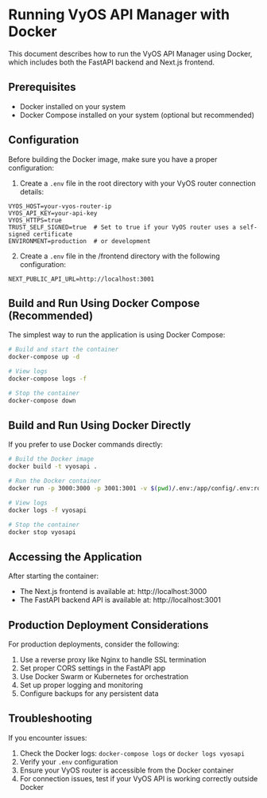 # Running VyOS API Manager with Docker

This document describes how to run the VyOS API Manager using Docker, which includes both the FastAPI backend and Next.js frontend.

## Prerequisites

- Docker installed on your system
- Docker Compose installed on your system (optional but recommended)

## Configuration

Before building the Docker image, make sure you have a proper configuration:

1. Create a `.env` file in the root directory with your VyOS router connection details:

```
VYOS_HOST=your-vyos-router-ip
VYOS_API_KEY=your-api-key
VYOS_HTTPS=true
TRUST_SELF_SIGNED=true  # Set to true if your VyOS router uses a self-signed certificate
ENVIRONMENT=production  # or development
```

2. Create a `.env` file in the /frontend directory with the following configuration:
```
NEXT_PUBLIC_API_URL=http://localhost:3001
```

## Build and Run Using Docker Compose (Recommended)

The simplest way to run the application is using Docker Compose:

```bash
# Build and start the container
docker-compose up -d

# View logs
docker-compose logs -f

# Stop the container
docker-compose down
```

## Build and Run Using Docker Directly

If you prefer to use Docker commands directly:

```bash
# Build the Docker image
docker build -t vyosapi .

# Run the Docker container
docker run -p 3000:3000 -p 3001:3001 -v $(pwd)/.env:/app/config/.env:ro --name vyosapi vyosapi

# View logs
docker logs -f vyosapi

# Stop the container
docker stop vyosapi
```

## Accessing the Application

After starting the container:

- The Next.js frontend is available at: http://localhost:3000
- The FastAPI backend API is available at: http://localhost:3001

## Production Deployment Considerations

For production deployments, consider the following:

1. Use a reverse proxy like Nginx to handle SSL termination
2. Set proper CORS settings in the FastAPI app
3. Use Docker Swarm or Kubernetes for orchestration
4. Set up proper logging and monitoring
5. Configure backups for any persistent data

## Troubleshooting

If you encounter issues:

1. Check the Docker logs: `docker-compose logs` or `docker logs vyosapi`
2. Verify your `.env` configuration
3. Ensure your VyOS router is accessible from the Docker container
4. For connection issues, test if your VyOS API is working correctly outside Docker 